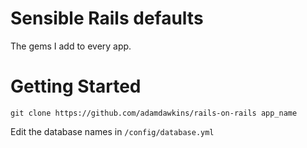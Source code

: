 # Sensible Rails defaults
The gems I add to every app.

# Getting Started
`git clone https://github.com/adamdawkins/rails-on-rails app_name`

Edit the database names in `/config/database.yml`
